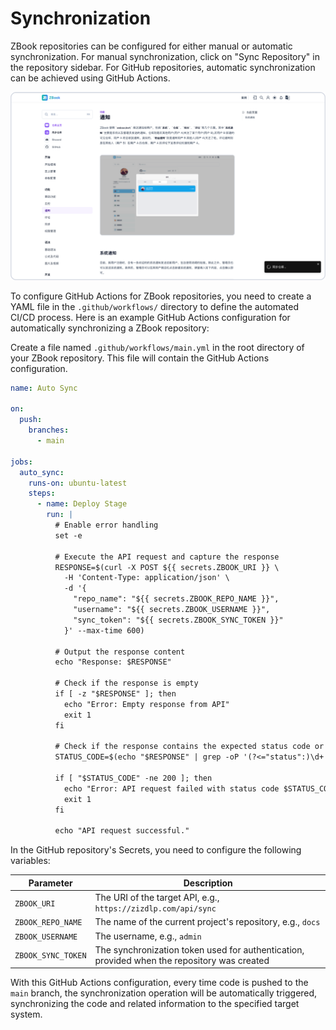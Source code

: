 # Synchronization

ZBook repositories can be configured for either manual or automatic synchronization. For manual synchronization, click on "Sync Repository" in the repository sidebar. For GitHub repositories, automatic synchronization can be achieved using GitHub Actions.

![Manual Sync](./assets/手动同步.png)

To configure GitHub Actions for ZBook repositories, you need to create a YAML file in the `.github/workflows/` directory to define the automated CI/CD process. Here is an example GitHub Actions configuration for automatically synchronizing a ZBook repository:

Create a file named `.github/workflows/main.yml` in the root directory of your ZBook repository. This file will contain the GitHub Actions configuration.

```yaml
name: Auto Sync

on:
  push:
    branches:
      - main

jobs:
  auto_sync:
    runs-on: ubuntu-latest
    steps:
      - name: Deploy Stage
        run: |
          # Enable error handling
          set -e

          # Execute the API request and capture the response
          RESPONSE=$(curl -X POST ${{ secrets.ZBOOK_URI }} \
            -H 'Content-Type: application/json' \
            -d '{
              "repo_name": "${{ secrets.ZBOOK_REPO_NAME }}",
              "username": "${{ secrets.ZBOOK_USERNAME }}",
              "sync_token": "${{ secrets.ZBOOK_SYNC_TOKEN }}"
            }' --max-time 600)

          # Output the response content
          echo "Response: $RESPONSE"

          # Check if the response is empty
          if [ -z "$RESPONSE" ]; then
            echo "Error: Empty response from API"
            exit 1
          fi

          # Check if the response contains the expected status code or key fields
          STATUS_CODE=$(echo "$RESPONSE" | grep -oP '(?<="status":)\d+' || echo "200")

          if [ "$STATUS_CODE" -ne 200 ]; then
            echo "Error: API request failed with status code $STATUS_CODE"
            exit 1
          fi

          echo "API request successful."
```

In the GitHub repository's Secrets, you need to configure the following variables:

| Parameter           | Description                                              |
| ------------------- | -------------------------------------------------------- |
| `ZBOOK_URI`         | The URI of the target API, e.g., `https://zizdlp.com/api/sync` |
| `ZBOOK_REPO_NAME`   | The name of the current project's repository, e.g., `docs` |
| `ZBOOK_USERNAME`    | The username, e.g., `admin`                              |
| `ZBOOK_SYNC_TOKEN`  | The synchronization token used for authentication, provided when the repository was created |

With this GitHub Actions configuration, every time code is pushed to the `main` branch, the synchronization operation will be automatically triggered, synchronizing the code and related information to the specified target system.